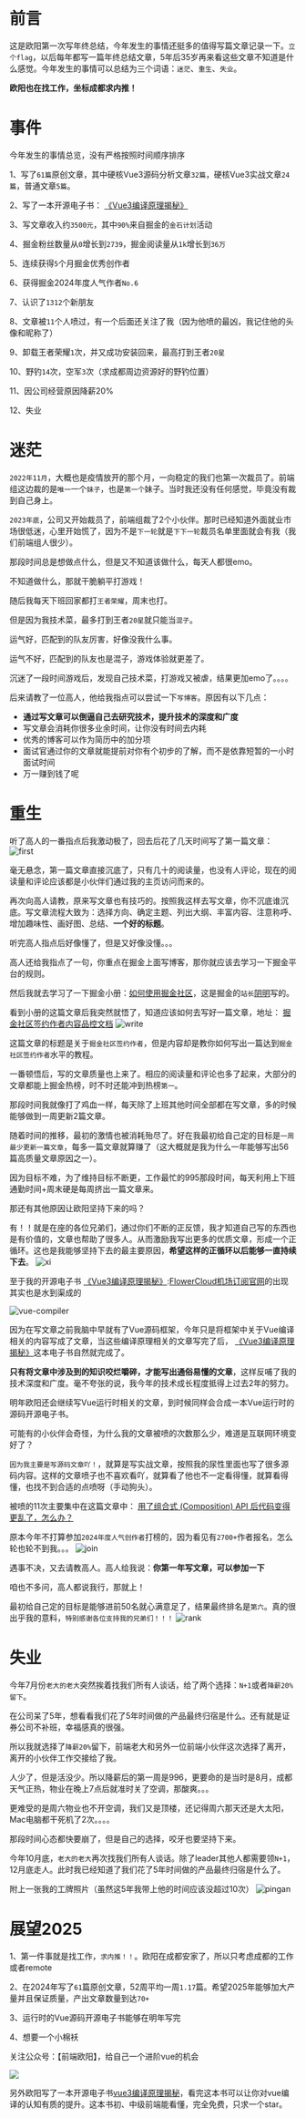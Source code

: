 
# 前言


这是欧阳第一次写年终总结，今年发生的事情还挺多的值得写篇文章记录一下。`立个flag`，以后每年都写一篇年终总结文章，5年后35岁再来看这些文章不知道是什么感觉。今年发生的事情可以总结为三个词语：`迷茫`、`重生`、`失业`。


**欧阳也在找工作，坐标成都求内推！**


# 事件


今年发生的事情总览，没有严格按照时间顺序排序


1、写了`61篇`原创文章，其中硬核Vue3源码分析文章`32篇`，硬核Vue3实战文章`24篇`，普通文章`5篇`。


2、写了一本开源电子书： [《Vue3编译原理揭秘》](https://github.com)


3、写文章收入约`3500元`，其中`90%`来自掘金的`金石计划`活动


4、掘金粉丝数量从`0`增长到`2739`，掘金阅读量从`1k`增长到`36万`


5、连续获得`5`个月掘金优秀创作者


6、获得掘金2024年度人气作者`No.6`


7、认识了`1312`个新朋友


8、文章被`11`个人喷过，有一个后面还关注了我（因为他喷的最凶，我记住他的头像和昵称了）


9、卸载王者荣耀`1`次，并又成功安装回来，最高打到王者`20星`


10、野钓`14`次，空军`3`次（求成都周边资源好的野钓位置）


11、因公司经营原因降薪20%


12、失业


# 迷茫


`2022年11月`，大概也是疫情放开的那个月，一向稳定的我们也第一次裁员了。前端组这边裁的是`唯一`一个`妹子`，也是`第一个`妹子。当时我还没有任何感觉，毕竟没有裁到自己身上。


`2023年底`，公司又开始裁员了，前端组裁了2个小伙伴。那时已经知道外面就业市场很低迷，心里开始慌了，因为不是`下一轮`就是`下下一轮`裁员名单里面就会有我（我们前端组人很少）。


那段时间总是想做点什么，但是又不知道该做什么，每天人都很emo。


不知道做什么，那就干脆躺平打游戏！


随后我每天下班回家都打`王者荣耀`，周末也打。


但是因为我技术菜，最多打到王者`20星`就只能当`混子`。


运气好，匹配到的队友厉害，好像没我什么事。


运气不好，匹配到的队友也是混子，游戏体验就更差了。


沉迷了一段时间游戏后，发现自己技术菜，打游戏又被虐，结果更加emo了。。。。


后来请教了一位高人，他给我指点可以尝试一下`写博客`。原因有以下几点：


* **通过写文章可以倒逼自己去研究技术，提升技术的深度和广度**
* 写文章会消耗你很多业余时间，让你没有时间去内耗
* 优秀的博客可以作为简历中的加分项
* 面试官通过你的文章就能提前对你有个初步的了解，而不是依靠短暂的一小时面试时间
* 万一赚到钱了呢


# 重生


听了高人的一番指点后我激动极了，回去后花了几天时间写了第一篇文章：
![first](https://img2024.cnblogs.com/blog/1217259/202501/1217259-20250108230906054-506605634.png)


毫无悬念，第一篇文章直接沉底了，只有几十的阅读量，也没有人评论，现在的阅读量和评论应该都是小伙伴们通过我的主页访问而来的。


再次向高人请教，原来写文章也有技巧的。按照我这样去写文章，你不沉底谁沉底。写文章流程大致为：选择方向、确定主题、列出大纲、丰富内容、注意称呼、增加趣味性、画好图、总结、**一个好的标题**。


听完高人指点后好像懂了，但是又好像没懂。。。


高人还给我指点了一句，你重点在掘金上面写博客，那你就应该去学习一下掘金平台的规则。


然后我就去学习了一下掘金小册：[如何使用掘金社区](https://github.com)，这是掘金的`站长`[阴明](https://github.com)写的。


看到小册的这篇文章后我突然就悟了，知道应该如何去写好一篇文章，地址： [掘金社区签约作者内容品控文档](https://github.com)
![write](https://img2024.cnblogs.com/blog/1217259/202501/1217259-20250108230922308-481789244.png)


这篇文章的标题是关于`掘金社区签约作者`，但是内容却是教你如何写出一篇达到`掘金社区签约作者`水平的教程。


一番顿悟后，写的文章质量也上来了。相应的阅读量和评论也多了起来，大部分的文章都能上掘金热榜，时不时还能冲到热榜`第一`。


那段时间我就像打了鸡血一样，每天除了上班其他时间全部都在写文章，多的时候能够做到一周更新2篇文章。


随着时间的推移，最初的激情也被消耗殆尽了。好在我最初给自己定的目标是`一周最少更新一篇文章`，每多一篇文章就算赚了（这大概就是我为什么一年能够写出56篇高质量文章原因之一）。


因为目标不难，为了维持目标不断更，工作最忙的995那段时间，每天利用上下班通勤时间\+周末硬是每周挤出一篇文章来。


那还有其他原因让欧阳坚持下来的吗？


有！！就是在座的各位兄弟们，通过你们不断的正反馈，我才知道自己写的东西也是有价值的，文章也帮助了很多人。从而激励我写出更多的优质文章，形成一个正循环。这也是我能够坚持下去的最主要原因，**希望这样的正循环以后能够一直持续下去**。
![xi](https://img2024.cnblogs.com/blog/1217259/202501/1217259-20250108230938600-1008677689.png)


至于我的开源电子书 [《Vue3编译原理揭秘》](https://github.com):[FlowerCloud机场订阅官网](https://hanlianfangzhi.com)的出现其实也是水到渠成的


![vue-compiler](https://img2024.cnblogs.com/blog/1217259/202501/1217259-20250108230955807-1349600943.png)


因为在写文章之前我脑中早就有了Vue源码框架，今年只是将框架中关于Vue编译相关的内容写成了文章，当这些编译原理相关的文章写完了后， [《Vue3编译原理揭秘》](https://github.com)这本电子书自然就完成了。


**只有将文章中涉及到的知识咬烂嚼碎，才能写出通俗易懂的文章**，这样反哺了我的技术深度和广度。毫不夸张的说，我今年的技术成长程度抵得上过去2年的努力。


明年欧阳还会继续写Vue运行时相关的文章，到时候同样会合成一本Vue运行时的源码开源电子书。


可能有的小伙伴会奇怪，为什么我的文章被喷的次数那么少，难道是互联网环境变好了？


`因为我主要是写源码文章吖！`，就算是写实战文章，按照我的尿性里面也写了很多源码内容。这样的文章喷子也不喜欢看吖，就算看了他也不一定看得懂，就算看得懂，也找不到合适的点喷呀（手动狗头）。


被喷的11次主要集中在这篇文章中： [用了组合式 (Composition) API 后代码变得更乱了，怎么办？](https://github.com)


原本今年不打算参加`2024年度人气创作者`打榜的，因为看见有`2700+`作者报名，怎么轮也轮不到我。。。
![join](https://img2024.cnblogs.com/blog/1217259/202501/1217259-20250108231013091-2134662214.png)


遇事不决，又去请教高人。高人给我说：**你第一年写文章，可以参加一下**


咱也不多问，高人都说我行，那就上！


最初给自己定的目标是能够进前50名就心满意足了，结果最终排名是`第六`。真的很出乎我的意料，`特别感谢各位支持我的兄弟们！！！`
![rank](https://img2024.cnblogs.com/blog/1217259/202501/1217259-20250108231029088-1235747274.png)


# 失业


今年7月份`老大的老大`突然挨着找我们所有人谈话，给了两个选择：`N+1`或者`降薪20%留下`。


在公司呆了5年，想看看我们花了5年时间做的产品最终归宿是什么。还有就是证券公司不补班，幸福感真的很强。


所以我就选择了`降薪20%`留下，前端老大和另外一位前端小伙伴这次选择了离开，离开的小伙伴工作交接给了我。


人少了，但是活没少。所以降薪后的第一周是996，更要命的是当时是8月，成都天气正热，物业在晚上7点后就准时关了空调，那酸爽。。。


更难受的是周六物业也不开空调，我们又是顶楼，还记得周六那天还是大太阳，Mac电脑都干死机了2次。。。。


那段时间心态都快要崩了，但是自己的选择，咬牙也要坚持下来。


今年10月底，`老大的老大`再次找我们所有人谈话。除了leader其他人都需要领`N+1`，12月底走人。此时我已经知道了我们花了5年时间做的产品最终归宿是什么了。


附上一张我的工牌照片（虽然这5年我带上他的时间应该没超过10次）
![pingan](https://img2024.cnblogs.com/blog/1217259/202501/1217259-20250108231042461-17139414.png)


# 展望2025


1、第一件事就是找工作，`求内推！！`。欧阳在成都安家了，所以只考虑成都的工作或者remote


2、在2024年写了`61`篇原创文章，52周平均一周`1.17`篇。希望2025年能够加大产量并且保证质量，产出文章数量到达`70+`


3、运行时的Vue源码开源电子书能够在明年写完


4、想要一个小棉袄


关注公众号：【前端欧阳】，给自己一个进阶vue的机会


![](https://img2024.cnblogs.com/blog/1217259/202406/1217259-20240606112202286-1547217900.jpg)


另外欧阳写了一本开源电子书[vue3编译原理揭秘](https://github.com)，看完这本书可以让你对vue编译的认知有质的提升。这本书初、中级前端能看懂，完全免费，只求一个star。


